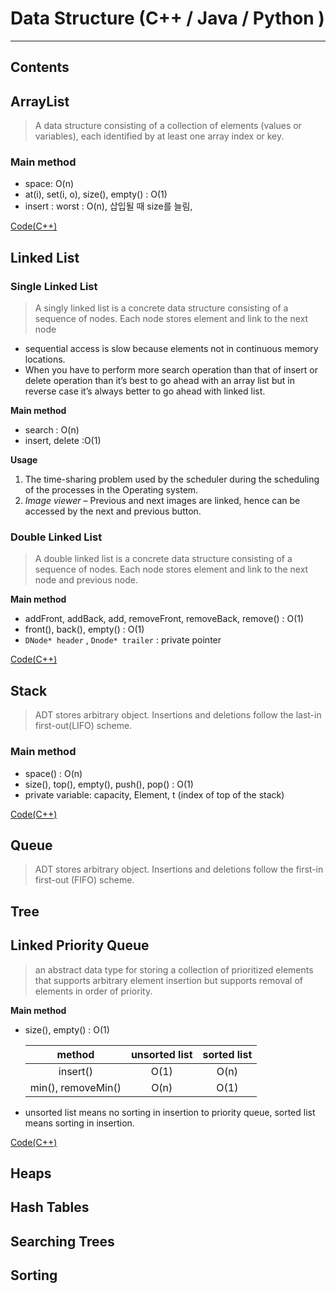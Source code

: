 # Data Structure (C++ / Java / Python )

------

## Contents





## ArrayList

>  A data structure consisting of a collection of elements (values or variables), each identified by at least one array index or key. 



### Main method

- space: O(n)
- at(i), set(i, o), size(), empty() :  O(1)
- insert : worst : O(n), 삽입될 때 size를 늘림, 

[Code(C++)](/ArrayList/ArrayList.cpp)

## Linked List 

### Single Linked List 

> A singly linked list is a concrete data structure consisting of a sequence of nodes. Each node stores element and link to the next node 

- sequential access is slow because elements not in continuous memory locations.
- When you have to perform more search operation than that of insert or delete operation than it’s best to go ahead with an array list but in reverse case it’s always better to go ahead with linked list.

**Main method**

- search : O(n)
- insert, delete :O(1)

**Usage**

1. The time-sharing problem used by the scheduler during the scheduling of the processes in the Operating system.
2. *Image viewer* – Previous and next images are linked, hence can be accessed by the next and previous button.



### Double Linked List

> A double linked list is a concrete data structure consisting of a sequence of nodes. Each node stores element and link to the next node and previous node.

**Main method** 

- addFront, addBack, add, removeFront, removeBack, remove() : O(1)
- front(), back(), empty() : O(1)
- `DNode* header` , `Dnode* trailer` : private pointer 

[Code(C++)](/DLinkedList/DLinkedList.cpp)



## Stack

> ADT stores arbitrary object. Insertions and deletions follow the last-in first-out(LIFO) scheme.

### Main method

- space() : O(n)
- size(), top(), empty(), push(), pop() : O(1)
- private variable: capacity, Element,  t (index of top of the stack)

[Code(C++)](/ArrayStack/ArrayStack.cpp)



## Queue

> ADT stores arbitrary object. Insertions and deletions follow the first-in first-out (FIFO) scheme.



## Tree





## Linked Priority Queue

> an abstract data type for storing a collection of prioritized elements that supports arbitrary element insertion but supports removal of elements in order of priority.

**Main method**

- size(), empty() : O(1)

  |       method       | unsorted list | sorted list |
  | :----------------: | :-----------: | :---------: |
  |      insert()      |     O(1)      |    O(n)     |
  | min(), removeMin() |     O(n)      |    O(1)     |

- unsorted list means no sorting in insertion to priority queue, sorted list means sorting in insertion.

[Code(C++)](/LinkedPriorityQueue/LinkedPriorityQueue.cpp)

## Heaps





## Hash Tables





## Searching Trees





## Sorting





